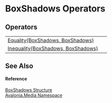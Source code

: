 # BoxShadows Operators




## Operators
<table>
<tr>
<td><a href="M_Avalonia_Media_BoxShadows_op_Equality">Equality(BoxShadows, BoxShadows)</a></td>
<td> </td>
</tr>
<tr>
<td><a href="M_Avalonia_Media_BoxShadows_op_Inequality">Inequality(BoxShadows, BoxShadows)</a></td>
<td> </td>
</tr>
</table>

## See Also


#### Reference
<a href="T_Avalonia_Media_BoxShadows">BoxShadows Structure</a>  
<a href="N_Avalonia_Media">Avalonia.Media Namespace</a>  

